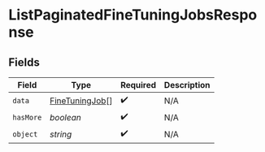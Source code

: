 # ListPaginatedFineTuningJobsResponse


## Fields

| Field                                                   | Type                                                    | Required                                                | Description                                             |
| ------------------------------------------------------- | ------------------------------------------------------- | ------------------------------------------------------- | ------------------------------------------------------- |
| `data`                                                  | [FineTuningJob](../../models/shared/finetuningjob.md)[] | :heavy_check_mark:                                      | N/A                                                     |
| `hasMore`                                               | *boolean*                                               | :heavy_check_mark:                                      | N/A                                                     |
| `object`                                                | *string*                                                | :heavy_check_mark:                                      | N/A                                                     |